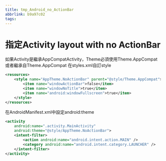 ```yaml
---
title: tmp_Android_no_ActionBar
abbrlink: b9a97c02
tags:
---
```

指定Activity layout with no ActionBar
===
如果Activity是繼承AppCompatActivity，Theme必須使用Theme.AppCompat或者繼承自Theme.AppCompat
在styles.xml自訂style
```xml
<resources>
    <style name="AppTheme.NoActionBar" parent="@style/Theme.AppCompat">
        <item name="windowActionBar">false</item>
        <item name="windowNoTitle">true</item>
        <item name="android:windowFullscreen">true</item>
    </style>
</resources>
```
在AndroidManifest.xml中設定android:theme
```xml
<activity
    android:name=".activity.MainActivity"
    android:theme="@style/AppTheme.NoActionBar">
    <intent-filter>
        <action android:name="android.intent.action.MAIN" />
        <category android:name="android.intent.category.LAUNCHER" />
    </intent-filter>
</activity>
```